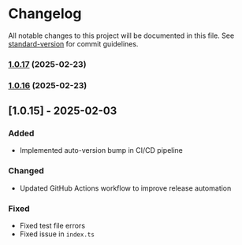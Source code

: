 # Changelog

All notable changes to this project will be documented in this file. See [standard-version](https://github.com/conventional-changelog/standard-version) for commit guidelines.

### [1.0.17](https://github.com/nassiry/base64plus/compare/v1.0.16...v1.0.17) (2025-02-23)

### [1.0.16](https://github.com/nassiry/base64plus/compare/v1.0.15...v1.0.16) (2025-02-23)

## [1.0.15] - 2025-02-03
### Added
- Implemented auto-version bump in CI/CD pipeline

### Changed
- Updated GitHub Actions workflow to improve release automation

### Fixed
- Fixed test file errors
- Fixed issue in `index.ts`

